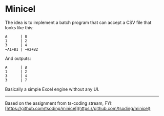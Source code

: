 # Minicel

The idea is to implement a batch program that can accept a CSV file that looks like this:

```csv
A      | B
1      | 2
3      | 4
=A1+B1 | =A2+B2
```

And outputs:

```csv
A      | B
1      | 2
3      | 4
3      | 7
```

Basically a simple Excel engine without any UI.

---

Based on the assignment from ts-coding stream, FYI: [https://github.com/tsoding/minicel](https://github.com/tsoding/minicel)
